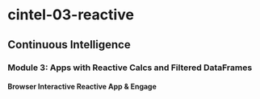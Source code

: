 # cintel-03-reactive

## Continuous Intelligence
### Module 3: Apps with Reactive Calcs and Filtered DataFrames
#### Browser Interactive Reactive App & Engage
